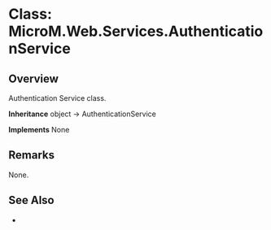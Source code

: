 # Class: MicroM.Web.Services.AuthenticationService
## Overview
Authentication Service class.

**Inheritance**
object -> AuthenticationService

**Implements**
None

## Remarks
None.

## See Also
-